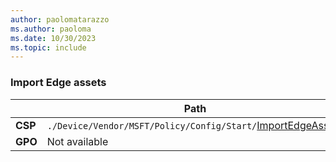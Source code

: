 ```yaml
---
author: paolomatarazzo
ms.author: paoloma
ms.date: 10/30/2023
ms.topic: include
---
```


### Import Edge assets

|  | Path |
|--|--|
| **CSP** | `./Device/Vendor/MSFT/Policy/Config/Start/`[ImportEdgeAssets](/windows/client-management/mdm/policy-csp-start#importedgeassets)|
| **GPO** | Not available |
